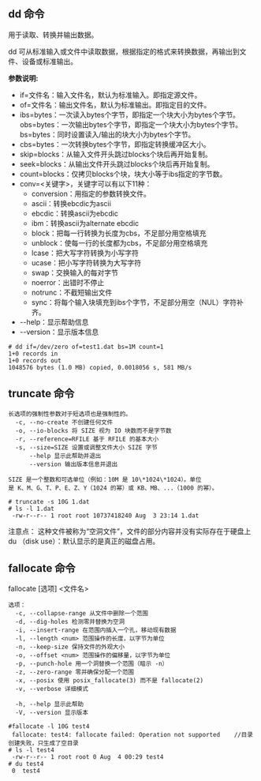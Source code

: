 ## dd 命令

用于读取、转换并输出数据。

dd 可从标准输入或文件中读取数据，根据指定的格式来转换数据，再输出到文件、设备或标准输出。

**参数说明:**

- if=文件名：输入文件名，默认为标准输入。即指定源文件。
- of=文件名：输出文件名，默认为标准输出。即指定目的文件。
- ibs=bytes：一次读入bytes个字节，即指定一个块大小为bytes个字节。
  obs=bytes：一次输出bytes个字节，即指定一个块大小为bytes个字节。
  bs=bytes：同时设置读入/输出的块大小为bytes个字节。
- cbs=bytes：一次转换bytes个字节，即指定转换缓冲区大小。
- skip=blocks：从输入文件开头跳过blocks个块后再开始复制。
- seek=blocks：从输出文件开头跳过blocks个块后再开始复制。
- count=blocks：仅拷贝blocks个块，块大小等于ibs指定的字节数。
- conv=<关键字>，关键字可以有以下11种：
  - conversion：用指定的参数转换文件。
  - ascii：转换ebcdic为ascii
  - ebcdic：转换ascii为ebcdic
  - ibm：转换ascii为alternate ebcdic
  - block：把每一行转换为长度为cbs，不足部分用空格填充
  - unblock：使每一行的长度都为cbs，不足部分用空格填充
  - lcase：把大写字符转换为小写字符
  - ucase：把小写字符转换为大写字符
  - swap：交换输入的每对字节
  - noerror：出错时不停止
  - notrunc：不截短输出文件
  - sync：将每个输入块填充到ibs个字节，不足部分用空（NUL）字符补齐。
- --help：显示帮助信息
- --version：显示版本信息

```
# dd if=/dev/zero of=test1.dat bs=1M count=1
1+0 records in
1+0 records out
1048576 bytes (1.0 MB) copied, 0.0018056 s, 581 MB/s
```



## truncate 命令

```
长选项的强制性参数对于短选项也是强制性的。
  -c, --no-create 不创建任何文件
  -o, --io-blocks 将 SIZE 视为 IO 块数而不是字节数
  -r, --reference=RFILE 基于 RFILE 的基本大小
  -s, --size=SIZE 设置或调整文件大小 SIZE 字节
      --help 显示此帮助并退出
      --version 输出版本信息并退出

SIZE 是一个整数和可选单位（例如：10M 是 10\*1024\*1024）。单位
是 K、M、G、T、P、E、Z、Y（1024 的幂）或 KB、MB、...（1000 的幂）。
```

```
# truncate -s 10G 1.dat
# ls -l 1.dat
 -rw-r--r-- 1 root root 10737418240 Aug  3 23:14 1.dat
```

注意点：
这种文件被称为“空洞文件”，文件的部分内容并没有实际存在于硬盘上
du （disk use）：默认显示的是真正的磁盘占用。

## fallocate 命令

fallocate [选项] <文件名>

```
选项：
  -c, --collapse-range 从文件中删除一个范围
  -d, --dig-holes 检测零并替换为空洞
  -i, --insert-range 在范围内插入一个孔，移动现有数据
  -l, --length <num> 范围操作的长度，以字节为单位
  -n, --keep-size 保持文件的外观大小
  -o, --offset <num> 范围操作的偏移量，以字节为单位
  -p, --punch-hole 用一个洞替换一个范围（暗示 -n）
  -z, --zero-range 零并确保分配一个范围
  -x, --posix 使用 posix_fallocate(3) 而不是 fallocate(2)
  -v, --verbose 详细模式

  -h, --help 显示此帮助
  -V, --version 显示版本
```



```
#fallocate -l 10G test4
 fallocate: test4: fallocate failed: Operation not supported    //目录创建失败，只生成了空目录
# ls -l test4
 -rw-r--r-- 1 root root 0 Aug  4 00:29 test4
# du test4
 0  test4
```

